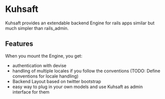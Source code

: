 # Kuhsaft

Kuhsaft provides an extendable backend Engine for rails apps similar but
much simpler than rails_admin. 

## Features

When you mount the Engine, you get:

* authentication with devise
* handling of multiple locales if you follow the conventions (TODO:
  Define conventions for locale handling)
* Backend Layout based on twitter bootstrap
* easy way to plug in your own models and use Kuhsaft as admin interface
  for them
